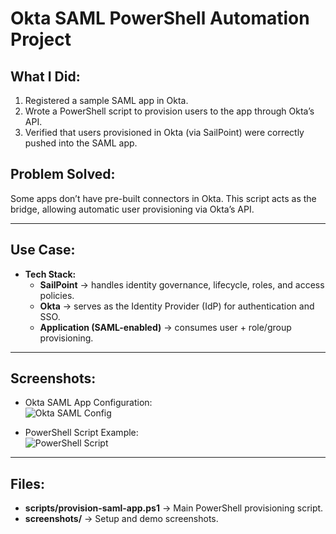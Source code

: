 # Okta SAML PowerShell Automation Project

## What I Did:
1. Registered a sample SAML app in Okta.  
2. Wrote a PowerShell script to provision users to the app through Okta’s API.  
3. Verified that users provisioned in Okta (via SailPoint) were correctly pushed into the SAML app.  

## Problem Solved: 
Some apps don’t have pre-built connectors in Okta. This script acts as the bridge, allowing automatic user provisioning via Okta’s API.  

---

## Use Case:
- **Tech Stack:**  
  - **SailPoint** → handles identity governance, lifecycle, roles, and access policies.  
  - **Okta** → serves as the Identity Provider (IdP) for authentication and SSO.  
  - **Application (SAML-enabled)** → consumes user + role/group provisioning.  

---

## Screenshots:
- Okta SAML App Configuration:  
  ![Okta SAML Config](./screenshots/okta-saml-config.png)

- PowerShell Script Example:  
  ![PowerShell Script](./screenshots/powershell-script.png)

---

## Files:
- **scripts/provision-saml-app.ps1** → Main PowerShell provisioning script.  
- **screenshots/** → Setup and demo screenshots.  
